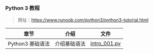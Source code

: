 ### Python 3 教程
>网址：https://www.runoob.com/python3/python3-tutorial.html

章节 | 介绍 | 文件
----|----|----
Python3 基础语法|介绍基础语法|[intro_001.py](/src/intro_001.py)

